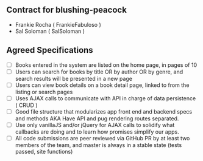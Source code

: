 ## Contract for blushing-peacock
- Frankie Rocha ( FrankieFabuloso )
- Sal Soloman ( SalSoloman )

## Agreed Specifications
- [ ] Books entered in the system are listed on the home page, in pages of 10
- [ ] Users can search for books by title OR by author OR by genre, and search results will be presented in a new page
- [ ] Users can view book details on a book detail page, linked to from the listing or search pages
- [ ] Uses AJAX calls to communicate with API in charge of data persistence ( CRUD )
- [ ] Good file structure that modularizes app front end and backend specs and methods AKA Have API and pug rendering routes separated.
- [ ] Use only vanillaJS and/or jQuery for AJAX calls to solidify what callbacks are doing and to learn how promises simplify our apps.
- [ ] All code submissions are peer reviewed via GitHub PR by at least two members of the team, and master is always in a stable state (tests passed, site functions)
